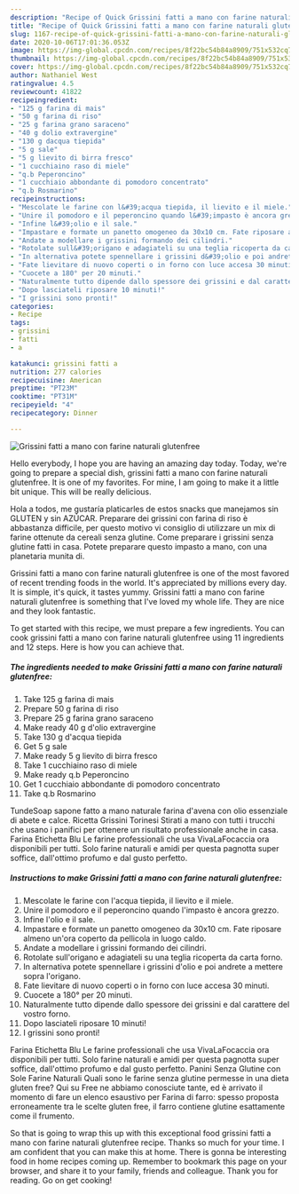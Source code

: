 ```yaml
---
description: "Recipe of Quick Grissini fatti a mano con farine naturali glutenfree"
title: "Recipe of Quick Grissini fatti a mano con farine naturali glutenfree"
slug: 1167-recipe-of-quick-grissini-fatti-a-mano-con-farine-naturali-glutenfree
date: 2020-10-06T17:01:36.053Z
image: https://img-global.cpcdn.com/recipes/8f22bc54b84a8909/751x532cq70/grissini-fatti-a-mano-con-farine-naturali-glutenfree-recipe-main-photo.jpg
thumbnail: https://img-global.cpcdn.com/recipes/8f22bc54b84a8909/751x532cq70/grissini-fatti-a-mano-con-farine-naturali-glutenfree-recipe-main-photo.jpg
cover: https://img-global.cpcdn.com/recipes/8f22bc54b84a8909/751x532cq70/grissini-fatti-a-mano-con-farine-naturali-glutenfree-recipe-main-photo.jpg
author: Nathaniel West
ratingvalue: 4.5
reviewcount: 41822
recipeingredient:
- "125 g farina di mais"
- "50 g farina di riso"
- "25 g farina grano saraceno"
- "40 g dolio extravergine"
- "130 g dacqua tiepida"
- "5 g sale"
- "5 g lievito di birra fresco"
- "1 cucchiaino raso di miele"
- "q.b Peperoncino"
- "1 cucchiaio abbondante di pomodoro concentrato"
- "q.b Rosmarino"
recipeinstructions:
- "Mescolate le farine con l&#39;acqua tiepida, il lievito e il miele."
- "Unire il pomodoro e il peperoncino quando l&#39;impasto è ancora grezzo."
- "Infine l&#39;olio e il sale."
- "Impastare e formate un panetto omogeneo da 30x10 cm. Fate riposare almeno un&#39;ora coperto da pellicola in luogo caldo."
- "Andate a modellare i grissini formando dei cilindri."
- "Rotolate sull&#39;origano e adagiateli su una teglia ricoperta da carta forno."
- "In alternativa potete spennellare i grissini d&#39;olio e poi andrete a mettere sopra l&#39;origano."
- "Fate lievitare di nuovo coperti o in forno con luce accesa 30 minuti."
- "Cuocete a 180° per 20 minuti."
- "Naturalmente tutto dipende dallo spessore dei grissini e dal carattere del vostro forno."
- "Dopo lasciateli riposare 10 minuti!"
- "I grissini sono pronti!"
categories:
- Recipe
tags:
- grissini
- fatti
- a

katakunci: grissini fatti a 
nutrition: 277 calories
recipecuisine: American
preptime: "PT23M"
cooktime: "PT31M"
recipeyield: "4"
recipecategory: Dinner

---
```



![Grissini fatti a mano con farine naturali glutenfree](https://img-global.cpcdn.com/recipes/8f22bc54b84a8909/751x532cq70/grissini-fatti-a-mano-con-farine-naturali-glutenfree-recipe-main-photo.jpg)

Hello everybody, I hope you are having an amazing day today. Today, we're going to prepare a special dish, grissini fatti a mano con farine naturali glutenfree. It is one of my favorites. For mine, I am going to make it a little bit unique. This will be really delicious.

Hola a todos, me gustaría platicarles de estos snacks que manejamos sin GLUTEN y sin AZÚCAR. Preparare dei grissini con farina di riso è abbastanza difficile, per questo motivo vi consiglio di utilizzare un mix di farine ottenute da cereali senza glutine. Come preparare i grissini senza glutine fatti in casa. Potete preparare questo impasto a mano, con una planetaria munita di.

Grissini fatti a mano con farine naturali glutenfree is one of the most favored of recent trending foods in the world. It's appreciated by millions every day. It is simple, it's quick, it tastes yummy. Grissini fatti a mano con farine naturali glutenfree is something that I've loved my whole life. They are nice and they look fantastic.


To get started with this recipe, we must prepare a few ingredients. You can cook grissini fatti a mano con farine naturali glutenfree using 11 ingredients and 12 steps. Here is how you can achieve that.

<!--inarticleads1-->

##### The ingredients needed to make Grissini fatti a mano con farine naturali glutenfree:

1. Take 125 g farina di mais
1. Prepare 50 g farina di riso
1. Prepare 25 g farina grano saraceno
1. Make ready 40 g d&#39;olio extravergine
1. Take 130 g d&#39;acqua tiepida
1. Get 5 g sale
1. Make ready 5 g lievito di birra fresco
1. Take 1 cucchiaino raso di miele
1. Make ready q.b Peperoncino
1. Get 1 cucchiaio abbondante di pomodoro concentrato
1. Take q.b Rosmarino


TundeSoap sapone fatto a mano naturale farina d&#39;avena con olio essenziale di abete e calce. Ricetta Grissini Torinesi Stirati a mano con tutti i trucchi che usano i panifici per ottenere un risultato professionale anche in casa. Farina Etichetta Blu Le farine professionali che usa VivaLaFocaccia ora disponibili per tutti. Solo farine naturali e amidi per questa pagnotta super soffice, dall&#39;ottimo profumo e dal gusto perfetto. 

<!--inarticleads2-->

##### Instructions to make Grissini fatti a mano con farine naturali glutenfree:

1. Mescolate le farine con l&#39;acqua tiepida, il lievito e il miele.
1. Unire il pomodoro e il peperoncino quando l&#39;impasto è ancora grezzo.
1. Infine l&#39;olio e il sale.
1. Impastare e formate un panetto omogeneo da 30x10 cm. Fate riposare almeno un&#39;ora coperto da pellicola in luogo caldo.
1. Andate a modellare i grissini formando dei cilindri.
1. Rotolate sull&#39;origano e adagiateli su una teglia ricoperta da carta forno.
1. In alternativa potete spennellare i grissini d&#39;olio e poi andrete a mettere sopra l&#39;origano.
1. Fate lievitare di nuovo coperti o in forno con luce accesa 30 minuti.
1. Cuocete a 180° per 20 minuti.
1. Naturalmente tutto dipende dallo spessore dei grissini e dal carattere del vostro forno.
1. Dopo lasciateli riposare 10 minuti!
1. I grissini sono pronti!


Farina Etichetta Blu Le farine professionali che usa VivaLaFocaccia ora disponibili per tutti. Solo farine naturali e amidi per questa pagnotta super soffice, dall&#39;ottimo profumo e dal gusto perfetto. Panini Senza Glutine con Sole Farine Naturali Quali sono le farine senza glutine permesse in una dieta gluten free? Qui su Free ne abbiamo conosciute tante, ed è arrivato il momento di fare un elenco esaustivo per Farina di farro: spesso proposta erroneamente tra le scelte gluten free, il farro contiene glutine esattamente come il frumento. 

So that is going to wrap this up with this exceptional food grissini fatti a mano con farine naturali glutenfree recipe. Thanks so much for your time. I am confident that you can make this at home. There is gonna be interesting food in home recipes coming up. Remember to bookmark this page on your browser, and share it to your family, friends and colleague. Thank you for reading. Go on get cooking!
